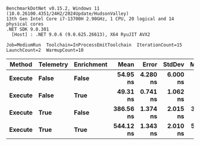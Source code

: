 ```

BenchmarkDotNet v0.15.2, Windows 11 (10.0.26100.4351/24H2/2024Update/HudsonValley)
13th Gen Intel Core i7-13700H 2.90GHz, 1 CPU, 20 logical and 14 physical cores
.NET SDK 9.0.301
  [Host] : .NET 9.0.6 (9.0.625.26613), X64 RyuJIT AVX2

Job=MediumRun  Toolchain=InProcessEmitToolchain  IterationCount=15  
LaunchCount=2  WarmupCount=10  

```
| Method  | Telemetry | Enrichment | Mean      | Error    | StdDev   | Median    | Allocated |
|-------- |---------- |----------- |----------:|---------:|---------:|----------:|----------:|
| **Execute** | **False**     | **False**      |  **54.95 ns** | **4.280 ns** | **6.000 ns** |  **60.09 ns** |         **-** |
| **Execute** | **False**     | **True**       |  **49.31 ns** | **0.741 ns** | **1.062 ns** |  **49.71 ns** |         **-** |
| **Execute** | **True**      | **False**      | **386.56 ns** | **1.374 ns** | **2.015 ns** | **385.19 ns** |         **-** |
| **Execute** | **True**      | **True**       | **544.12 ns** | **1.343 ns** | **2.010 ns** | **544.67 ns** |         **-** |
